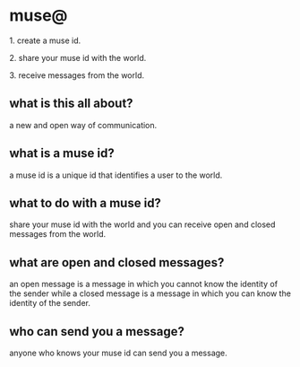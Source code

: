 
<h1>muse@</h1>
<p>1. create a muse id.
<p>2. share your muse id with the world.
<p>3. receive messages from the world.

<h2>what is this all about?</h2>
<p>a new and open way of communication.
<h2>what is a muse id?</h2>
<p>a muse id is a unique id that identifies a user to the world.
<h2>what to do with a muse id?</h2>
<p>share your muse id with the world and you can receive open and closed messages from the world.
<h2>what are open and closed messages?</h2>
<p>an open message is a message in which you cannot know the identity of the sender while a closed message is a message in which you can know the identity of the sender.
<h2>who can send you a message?</h2>
<p>anyone who knows your muse id can send you a message.
